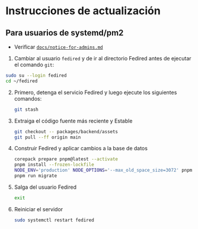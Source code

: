# Instrucciones de actualización

## Para usuarios de systemd/pm2

- Verificar [`docs/notice-for-admins.md`](https://github.com/fedired-dev/fedired/blob/main/docs/notice-for-admins.md)

1. Cambiar al usuario `fedired` y de ir al directorio Fedired antes de ejecutar el comando `git`:

```sh
sudo su --login fedired
cd ~/fedired
```

2. Primero, detenga el servicio Fedired y luego ejecute los siguientes comandos:
    ```sh
    git stash
    ```
3. Extraiga el código fuente más reciente y Estable
    ```sh
    git checkout -- packages/backend/assets
    git pull --ff origin main
    ```
4. Construir Fedired y aplicar cambios a la base de datos
    ```sh
    corepack prepare pnpm@latest --activate
    pnpm install --frozen-lockfile
    NODE_ENV='production' NODE_OPTIONS='--max_old_space_size=3072' pnpm run rebuild
    pnpm run migrate
    ```
5. Salga del usuario Fedired
     ```sh
    exit
    ```
		
7. Reiniciar el servidor
    ```sh
    sudo systemctl restart fedired
    ```

